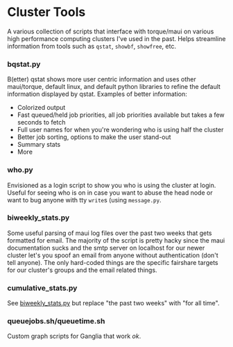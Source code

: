 # Cluster Tools

A various collection of scripts that interface with torque/maui on various
high performance computing clusters I've used in the past.  Helps streamline
information from tools such as `qstat`, `showbf`, `showfree`, etc.


### bqstat.py

B(etter) qstat shows more user centric information and uses other maui/torque,
default linux, and default python libraries to refine the default information 
displayed by qstat.  Examples of better information:

-   Colorized output
-   Fast queued/held job priorities, all job priorities available but takes a
    few seconds to fetch
-   Full user names for when you're wondering who is using half the cluster
-   Better job sorting, options to make the user stand-out
-   Summary stats
-   More

### who.py

Envisioned as a login script to show you who is using the cluster at login.
Useful for seeing who is on in case you want to abuse the head node or want
to bug anyone with tty `write`s (using `message.py`.

### biweekly_stats.py

Some useful parsing of maui log files over the past two weeks that gets
formatted for email.  The majority of the script is pretty hacky since the
maui documentation sucks and the smtp server on localhost for our newer
cluster let's you spoof an email from anyone without authentication (don't
tell anyone).  The only hard-coded things are the specific fairshare targets
for our cluster's groups and the email related things.

### cumulative_stats.py

See [biweekly_stats.py](#biweekly_stats.py) but replace "the past two weeks" 
with "for all time".

### queuejobs.sh/queuetime.sh

Custom graph scripts for Ganglia that work _ok_.
